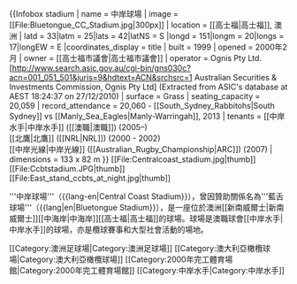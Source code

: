 {{Infobox stadium
| name              = 中岸球場
| image             = [[File:Bluetongue_CC_Stadium.jpg|300px]]
| location          = [[高士福|高士福]], 澳洲
| latd = 33|latm = 25|lats = 42|latNS = S
|longd = 151|longm = 20|longs = 17|longEW = E
|coordinates_display = title
| built             = 1999
| opened            = 2000年2月
| owner             = [[高士福市議會|高士福市議會]]
| operator          = Ognis Pty Ltd.<ref>[http://www.search.asic.gov.au/cgi-bin/gns030c?acn=001_051_501&juris=9&hdtext=ACN&srchsrc=1 Australian Securities & Investments Commission, Ognis Pty Ltd] (Extracted from ASIC's database at AEST 18:24:37 on 27/12/2010)</ref>
| surface           = Grass
| seating_capacity  = 20,059
| record_attendance = 20,060 - [[South_Sydney_Rabbitohs|South Sydney]] vs [[Manly_Sea_Eagles|Manly-Warringah]], 2013
| tenants           = [[中岸水手|中岸水手]] ([[澳職|澳職]]) (2005–) <br> [[北鷹|北鷹]] ([[NRL|NRL]]) (2000 - 2002) <br> [[中岸光線|中岸光線]] ([[Australian_Rugby_Championship|ARC]]) (2007)
| dimensions        = 133 x 82 m
}}
[[File:Centralcoast_stadium.jpg|thumb]]
[[File:Ccbtstadium.JPG|thumb]]
[[File:East_stand_ccbts_at_night.jpg|thumb]]

'''中岸球場'''（{{lang-en|Central Coast Stadium}}），曾因贊助關係名為'''藍舌球場'''（{{lang|en|Bluetongue Stadium}}），是一座位於澳洲[[新南威爾士|新南威爾士]][[中海岸|中海岸]][[高士福|高士福]]的球場。球場是澳職球會[[中岸水手|中岸水手]]的球場，亦是欖球賽事和大型社會活動的場地。

[[Category:澳洲足球場|Category:澳洲足球場]]
[[Category:澳大利亞橄欖球場|Category:澳大利亞橄欖球場]]
[[Category:2000年完工體育場館|Category:2000年完工體育場館]]
[[Category:中岸水手|Category:中岸水手]]